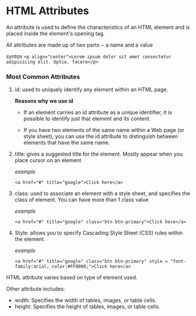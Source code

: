 # HTML Attributes

An attribute is used to define the characteristics of an HTML element and is placed inside the element's opening tag.

All attributes are made up of two parts − a name and a value

_syntax_
`<p align="center">Lorem ipsum dolor sit amet consectetur adipisicing elit. Optio, facere</p>`

### Most Common Attributes

1. id: used to uniquely identify any element within an HTML page.

   **Reasons why we use id**

   - If an element carries an id attribute as a unique identifier, it is possible to identify just that element and its content.

   - If you have two elements of the same name within a Web page (or style sheet), you can use the id attribute to distinguish between elements that have the same name.

2. title: gives a suggested title for the element. Mostly appear when you place cursor on an element

   _example_

   `<a href="#" title="google">Click here</a>`

3. class: used to associate an element with a style sheet, and specifies the class of element. You can have more than 1 class value

   _example_

   `<a href="#" title="google" class="btn btn-primary">Click here</a>`

4. Style: allows you to specify Cascading Style Sheet (CSS) rules within the element.

   _example_

   `<a href="#" title="google" class="btn btn-primary" style = "font-family:arial; color:#FF0000;">Click here</a>`

HTML attribute varies based on type of element used.

Other attribute includes:

- width: Specifies the width of tables, images, or table cells.
- height: Specifies the height of tables, images, or table cells.
